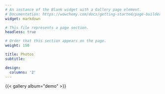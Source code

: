 ```yaml
---
# An instance of the Blank widget with a Gallery page element.
# Documentation: https://wowchemy.com/docs/getting-started/page-builder/
widget: markdown

# This file represents a page section.
headless: true

# Order that this section appears on the page.
weight: 150

title: Photos
subtitle:

design:
  columns: '2'
---
```


{{< gallery album="demo" >}}
